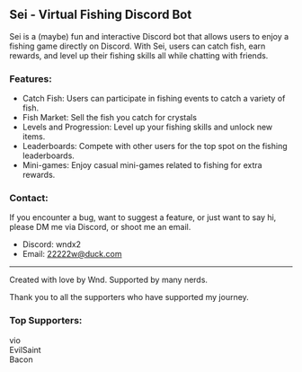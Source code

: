 ## Sei - Virtual Fishing Discord Bot

Sei is a (maybe) fun and interactive Discord bot that allows users to enjoy a fishing game directly on Discord. 
With Sei, users can catch fish, earn rewards, and level up their fishing skills all while chatting with friends.

### Features:
- Catch Fish: Users can participate in fishing events to catch a variety of fish.
- Fish Market: Sell the fish you catch for crystals
- Levels and Progression: Level up your fishing skills and unlock new items.
- Leaderboards: Compete with other users for the top spot on the fishing leaderboards.
- Mini-games: Enjoy casual mini-games related to fishing for extra rewards.

### Contact:
If you encounter a bug, want to suggest a feature, or just want to say hi, please DM me via Discord, or shoot me an email.
- Discord: wndx2
- Email: 22222w@duck.com

---

Created with love by Wnd.
Supported by many nerds.

Thank you to all the supporters who have supported my journey.

### Top Supporters:
vio\
EvilSaint\
Bacon
